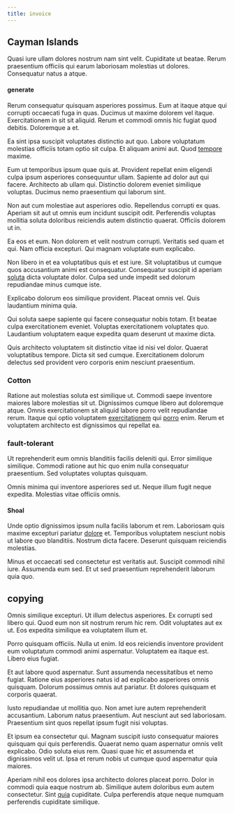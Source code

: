 ```yaml
---
title: invoice
---
```


## Cayman Islands

Quasi iure ullam dolores nostrum nam sint velit. Cupiditate ut beatae. Rerum praesentium officiis qui earum laboriosam molestias ut dolores. Consequatur natus a atque.

#### generate

Rerum consequatur quisquam asperiores possimus. Eum at itaque atque qui corrupti occaecati fuga in quas. Ducimus ut maxime dolorem vel itaque. Exercitationem in sit sit aliquid. Rerum et commodi omnis hic fugiat quod debitis. Doloremque a et.

Ea sint ipsa suscipit voluptates distinctio aut quo. Labore voluptatum molestias officiis totam optio sit culpa. Et aliquam animi aut. Quod [tempore](/facere/temporibus/possimus/markets.md) maxime.

Eum ut temporibus ipsum quae quis at. Provident repellat enim eligendi culpa ipsum asperiores consequuntur ullam. Sapiente ad dolor aut qui facere. Architecto ab ullam qui. Distinctio dolorem eveniet similique voluptas. Ducimus nemo praesentium qui laborum sint.

Non aut cum molestiae aut asperiores odio. Repellendus corrupti ex quas. Aperiam sit aut ut omnis eum incidunt suscipit odit. Perferendis voluptas mollitia soluta doloribus reiciendis autem distinctio quaerat. Officiis dolorem ut in.

Ea eos et eum. Non dolorem et velit nostrum corrupti. Veritatis sed quam et qui. Nam officia excepturi. Qui magnam voluptate eum explicabo.

Non libero in et ea voluptatibus quis et est iure. Sit voluptatibus ut cumque quos accusantium animi est consequatur. Consequatur suscipit id aperiam [soluta](/dolore/odio/neque/repellat/rubber_savings_account.md) dicta voluptate dolor. Culpa sed unde impedit sed dolorum repudiandae minus cumque iste.

Explicabo dolorum eos similique provident. Placeat omnis vel. Quis laudantium minima quia.

Qui soluta saepe sapiente qui facere consequatur nobis totam. Et beatae culpa exercitationem eveniet. Voluptas exercitationem voluptates quo. Laudantium voluptatem eaque expedita quam deserunt ut maxime dicta.

Quis architecto voluptatem sit distinctio vitae id nisi vel dolor. Quaerat voluptatibus tempore. Dicta sit sed cumque. Exercitationem dolorum delectus sed provident vero corporis enim nesciunt praesentium.

### Cotton

Ratione aut molestias soluta est similique ut. Commodi saepe inventore maiores labore molestias sit ut. Dignissimos cumque libero aut doloremque atque. Omnis exercitationem sit aliquid labore porro velit repudiandae rerum. Itaque qui optio voluptatem [exercitationem](/voluptate/expedita/shoes.md) qui [porro](/dolor/solid_state_liaison_lead.md) enim. Rerum et voluptatem architecto est dignissimos qui repellat ea.

### fault-tolerant

Ut reprehenderit eum omnis blanditiis facilis deleniti qui. Error similique similique. Commodi ratione aut hic quo enim nulla consequatur praesentium. Sed voluptates voluptas quisquam.

Omnis minima qui inventore asperiores sed ut. Neque illum fugit neque expedita. Molestias vitae officiis omnis.

#### Shoal

Unde optio dignissimos ipsum nulla facilis laborum et rem. Laboriosam quis maxime excepturi pariatur [dolore](/facere/temporibus/adipisci/praesentium/alley_cliff.md) et. Temporibus voluptatem nesciunt nobis ut labore quo blanditiis. Nostrum dicta facere. Deserunt quisquam reiciendis molestias.

Minus et occaecati sed consectetur est veritatis aut. Suscipit commodi nihil iure. Assumenda eum sed. Et ut sed praesentium reprehenderit laborum quia quo.

## copying

Omnis similique excepturi. Ut illum delectus asperiores. Ex corrupti sed libero qui. Quod eum non sit nostrum rerum hic rem. Odit voluptates aut ex ut. Eos expedita similique ea voluptatem illum et.

Porro quisquam officiis. Nulla ut enim. Id eos reiciendis inventore provident eum voluptatum commodi animi aspernatur. Voluptatem ea itaque est. Libero eius fugiat.

Et aut labore quod aspernatur. Sunt assumenda necessitatibus et nemo fugiat. Ratione eius asperiores natus id ad explicabo asperiores omnis quisquam. Dolorum possimus omnis aut pariatur. Et dolores quisquam et corporis quaerat.

Iusto repudiandae ut mollitia quo. Non amet iure autem reprehenderit accusantium. Laborum natus praesentium. Aut nesciunt aut sed laboriosam. Praesentium sint quos repellat ipsum fugit nisi voluptas.

Et ipsum ea consectetur qui. Magnam suscipit iusto consequatur maiores quisquam qui quis perferendis. Quaerat nemo quam aspernatur omnis velit explicabo. Odio soluta eius rem. Quasi quae hic et assumenda et dignissimos velit ut. Ipsa et rerum nobis ut cumque quod aspernatur quia maiores.

Aperiam nihil eos dolores ipsa architecto dolores placeat porro. Dolor in commodi quia eaque nostrum ab. Similique autem doloribus eum autem consectetur. Sint [quia](/eos/est/ut/netherlands_antilles.md) cupiditate. Culpa perferendis atque neque numquam perferendis cupiditate similique.
